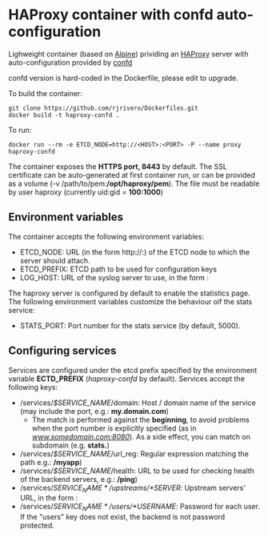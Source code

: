 HAProxy container with confd auto-configuration
===============================================

Lighweight container (based on [Alpine](https://github.com/gliderlabs/docker-alpine)) prividing an [HAProxy](http://www.haproxy.org/) server with auto-configuration provided by [confd](http://www.confd.io/)

confd version is hard-coded in the Dockerfile, please edit to upgrade.

To build the container:

```
git clone https://github.com/rjrivero/Dockerfiles.git
docker build -t haproxy-confd .
```

To run:

```
docker run --rm -e ETCD_NODE=http://<HOST>:<PORT> -P --name proxy haproxy-confd
```

The container exposes  the **HTTPS port, 8443** by default. The SSL certificate
can be auto-generated at first container run, or can be provided as a volume
(-v /path/to/pem:**/opt/haproxy/pem**). The file must be readable by user
haproxy (currently uid:gid = **100:1000**)

Environment variables
---------------------

The container accepts the following environment variables:

  - ETCD_NODE: URL (in the form http://<HOST>:<PORT>) of the ETCD node to which the server should attach.
  - ETCD_PREFIX: ETCD path to be used for configuration keys
  - LOG_HOST: URL of the syslog server to use, in the form <HOST>:<PORT>

The haproxy server is configured by default to enable the statistics page. The following environment variables customize the behaviour oif the stats service:

  - STATS_PORT: Port number for the stats service (by default, 5000).

Configuring services
--------------------

Services are configured under the etcd prefix specified by the environment variable **ECTD_PREFIX** (*haproxy-confd* by default). Services accept the following keys:

  - /services/*$SERVICE_NAME*/domain: Host / domain name of the service (may include the port, e.g.: **my.domain.com**)
    - The match is performed against the **beginning**, to avoid problems when the port number is explicitly specified (as in *www.somedomain.com:8080*). As a side effect, you can match on subdomain (e.g. **stats.**)
  - /services/*$SERVICE_NAME*/url_reg: Regular expression matching the path e.g.: **/myapp**)
  - /services/*$SERVICE_NAME*/health: URL to be used for checking health of the backend servers, e.g.: **/ping**)
  - /services/*$SERVICE_NAME*/upstreams/*$SERVER*: Upstream servers' URL, in the form <HOST>:<PORT>
  - /services/*$SERVICE_NAME*/users/*$USERNAME*: Password for each user. If the "users" key does not exist, the backend is not password protected.

